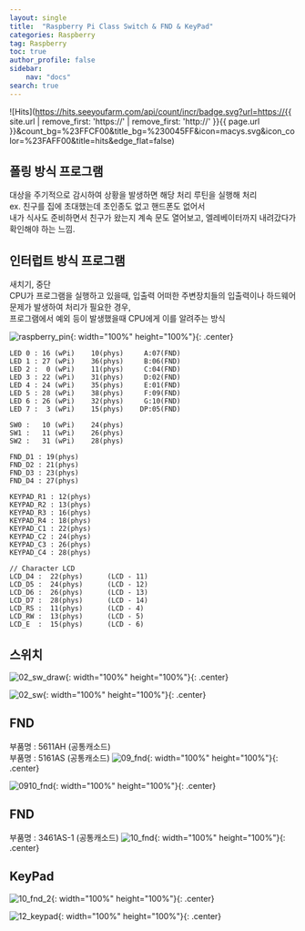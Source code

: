 ```yaml
---
layout: single
title:  "Raspberry Pi Class Switch & FND & KeyPad"
categories: Raspberry
tag: Raspberry
toc: true
author_profile: false
sidebar:
    nav: "docs"
search: true
---
```


![Hits](https://hits.seeyoufarm.com/api/count/incr/badge.svg?url=https://{{ site.url | remove_first: 'https://' | remove_first: 'http://' }}{{ page.url }}&count_bg=%23FFCF00&title_bg=%230045FF&icon=macys.svg&icon_color=%23FAFF00&title=hits&edge_flat=false)

## 폴링 방식 프로그램  
대상을 주기적으로 감시하여 상황을 발생하면 해당 처리 루틴을 실행해 처리  
ex. 친구를 집에 초대했는데 초인종도 없고 핸드폰도 없어서  
내가 식사도 준비하면서 친구가 왔는지 계속 문도 열어보고, 엘레베이터까지 내려갔다가 확인해야 하는 느낌.  

## 인터럽트 방식 프로그램  
새치기, 중단  
CPU가 프로그램을 실행하고 있을때, 입출력 어떠한 주변장치들의 입출력이나 하드웨어 문제가 발생하여 처리가 필요한 경우,  
프로그램에서 예외 등이 발생했을때 CPU에게 이를 알려주는 방식  
  
![raspberry_pin](/images/2024-11-05-Raspberry_class/raspberry_pin.png){: width="100%" height="100%"}{: .center}  

```
LED 0 : 16 (wPi)	10(phys)     A:07(FND)
LED 1 : 27 (wPi)	36(phys)     B:06(FND)
LED 2 :  0 (wPi)	11(phys)     C:04(FND)
LED 3 : 22 (wPi)	31(phys)     D:02(FND)
LED 4 : 24 (wPi)	35(phys)     E:01(FND)
LED 5 : 28 (wPi)	38(phys)     F:09(FND)
LED 6 : 26 (wPi)	32(phys)     G:10(FND)
LED 7 :  3 (wPi)	15(phys)    DP:05(FND)

SW0 :   10 (wPi)	24(phys)
SW1 :   11 (wPi)	26(phys)
SW2 :   31 (wPi)	28(phys)

FND_D1 : 19(phys)
FND_D2 : 21(phys)
FND_D3 : 23(phys)
FND_D4 : 27(phys)

KEYPAD_R1 : 12(phys)
KEYPAD_R2 : 13(phys)
KEYPAD_R3 : 16(phys)
KEYPAD_R4 : 18(phys)
KEYPAD_C1 : 22(phys)
KEYPAD_C2 : 24(phys)
KEYPAD_C3 : 26(phys)
KEYPAD_C4 : 28(phys)

// Character LCD
LCD_D4 :  22(phys)      (LCD - 11)
LCD_D5 :  24(phys)      (LCD - 12)
LCD_D6 :  26(phys)      (LCD - 13)
LCD_D7 :  28(phys)      (LCD - 14)
LCD_RS :  11(phys)      (LCD - 4)
LCD_RW :  13(phys)      (LCD - 5)
LCD_E  :  15(phys)      (LCD - 6)

```  
  
## 스위치  
![02_sw_draw](/images/2024-11-13-Raspberry_class/02_sw_draw.jpg){: width="100%" height="100%"}{: .center}  
  
![02_sw](/images/2024-11-13-Raspberry_class/02_sw.jpg){: width="100%" height="100%"}{: .center}  

## FND  
부품명 : 5611AH (공통캐소드)  
부품명 : 5161AS (공통캐소드)
![09_fnd](/images/2024-11-13-Raspberry_class/09_fnd.jpg){: width="100%" height="100%"}{: .center}  
  
![0910_fnd](/images/2024-11-13-Raspberry_class/0910_fnd.jpg){: width="100%" height="100%"}{: .center}  

## FND  
부품명 : 3461AS-1 (공통캐소드)
![10_fnd](/images/2024-11-13-Raspberry_class/10_fnd.jpg){: width="100%" height="100%"}{: .center}  

## KeyPad  
![10_fnd_2](/images/2024-11-13-Raspberry_class/10_fnd_2.jpg){: width="100%" height="100%"}{: .center}  
  
![12_keypad](/images/2024-11-13-Raspberry_class/12_keypad.jpg){: width="100%" height="100%"}{: .center}  
